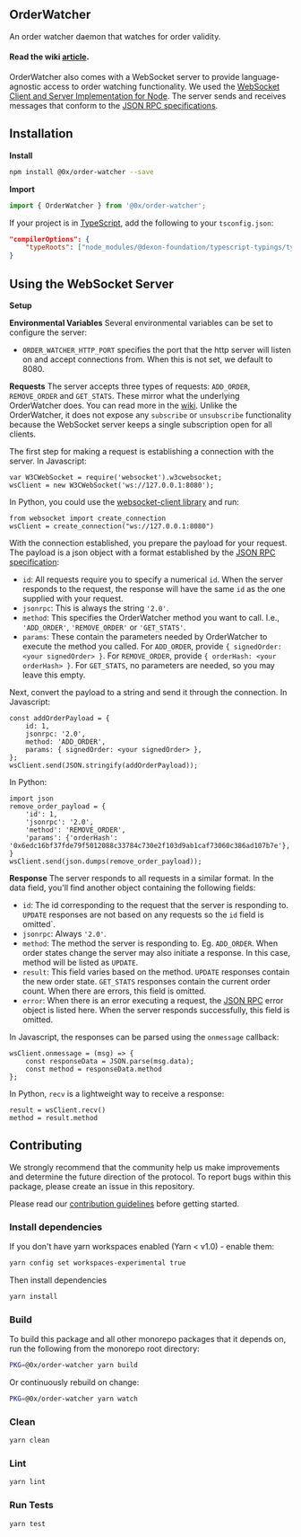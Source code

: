 ## OrderWatcher

An order watcher daemon that watches for order validity.

#### Read the wiki [article](https://0xproject.com/wiki#0x-OrderWatcher).

OrderWatcher also comes with a WebSocket server to provide language-agnostic access
to order watching functionality. We used the [WebSocket Client and Server Implementation for Node](https://www.npmjs.com/package/websocket). The server sends and receives messages that conform to the [JSON RPC specifications](https://www.jsonrpc.org/specification).

## Installation

**Install**

```bash
npm install @0x/order-watcher --save
```

**Import**

```javascript
import { OrderWatcher } from '@0x/order-watcher';
```

If your project is in [TypeScript](https://www.typescriptlang.org/), add the following to your `tsconfig.json`:

```json
"compilerOptions": {
    "typeRoots": ["node_modules/@dexon-foundation/typescript-typings/types", "node_modules/@types"],
}
```

## Using the WebSocket Server

**Setup**

**Environmental Variables**
Several environmental variables can be set to configure the server:

-   `ORDER_WATCHER_HTTP_PORT` specifies the port that the http server will listen on
    and accept connections from. When this is not set, we default to 8080.

**Requests**
The server accepts three types of requests: `ADD_ORDER`, `REMOVE_ORDER` and `GET_STATS`. These mirror what the underlying OrderWatcher does. You can read more in the [wiki](https://0xproject.com/wiki#0x-OrderWatcher). Unlike the OrderWatcher, it does not expose any `subscribe` or `unsubscribe` functionality because the WebSocket server keeps a single subscription open for all clients.

The first step for making a request is establishing a connection with the server. In Javascript:

```
var W3CWebSocket = require('websocket').w3cwebsocket;
wsClient = new W3CWebSocket('ws://127.0.0.1:8080');
```

In Python, you could use the [websocket-client library](http://pypi.python.org/pypi/websocket-client/) and run:

```
from websocket import create_connection
wsClient = create_connection("ws://127.0.0.1:8080")
```

With the connection established, you prepare the payload for your request. The payload is a json object with a format established by the [JSON RPC specification](https://www.jsonrpc.org/specification):

-   `id`: All requests require you to specify a numerical `id`. When the server responds to the request, the response will have the same `id` as the one supplied with your request.
-   `jsonrpc`: This is always the string `'2.0'`.
-   `method`: This specifies the OrderWatcher method you want to call. I.e., `'ADD_ORDER'`, `'REMOVE_ORDER'` or `'GET_STATS'`.
-   `params`: These contain the parameters needed by OrderWatcher to execute the method you called. For `ADD_ORDER`, provide `{ signedOrder: <your signedOrder> }`. For `REMOVE_ORDER`, provide `{ orderHash: <your orderHash> }`. For `GET_STATS`, no parameters are needed, so you may leave this empty.

Next, convert the payload to a string and send it through the connection.
In Javascript:

```
const addOrderPayload = {
    id: 1,
    jsonrpc: '2.0',
    method: 'ADD_ORDER',
    params: { signedOrder: <your signedOrder> },
};
wsClient.send(JSON.stringify(addOrderPayload));
```

In Python:

```
import json
remove_order_payload = {
    'id': 1,
    'jsonrpc': '2.0',
    'method': 'REMOVE_ORDER',
    'params': {'orderHash': '0x6edc16bf37fde79f5012088c33784c730e2f103d9ab1caf73060c386ad107b7e'},
}
wsClient.send(json.dumps(remove_order_payload));
```

**Response**
The server responds to all requests in a similar format. In the data field, you'll find another object containing the following fields:

-   `id`: The id corresponding to the request that the server is responding to. `UPDATE` responses are not based on any requests so the `id` field is omitted`.
-   `jsonrpc`: Always `'2.0'`.
-   `method`: The method the server is responding to. Eg. `ADD_ORDER`. When order states change the server may also initiate a response. In this case, method will be listed as `UPDATE`.
-   `result`: This field varies based on the method. `UPDATE` responses contain the new order state. `GET_STATS` responses contain the current order count. When there are errors, this field is omitted.
-   `error`: When there is an error executing a request, the [JSON RPC](https://www.jsonrpc.org/specification) error object is listed here. When the server responds successfully, this field is omitted.

In Javascript, the responses can be parsed using the `onmessage` callback:

```
wsClient.onmessage = (msg) => {
    const responseData = JSON.parse(msg.data);
    const method = responseData.method
};
```

In Python, `recv` is a lightweight way to receive a response:

```
result = wsClient.recv()
method = result.method
```

## Contributing

We strongly recommend that the community help us make improvements and determine the future direction of the protocol. To report bugs within this package, please create an issue in this repository.

Please read our [contribution guidelines](../../CONTRIBUTING.md) before getting started.

### Install dependencies

If you don't have yarn workspaces enabled (Yarn < v1.0) - enable them:

```bash
yarn config set workspaces-experimental true
```

Then install dependencies

```bash
yarn install
```

### Build

To build this package and all other monorepo packages that it depends on, run the following from the monorepo root directory:

```bash
PKG=@0x/order-watcher yarn build
```

Or continuously rebuild on change:

```bash
PKG=@0x/order-watcher yarn watch
```

### Clean

```bash
yarn clean
```

### Lint

```bash
yarn lint
```

### Run Tests

```bash
yarn test
```
